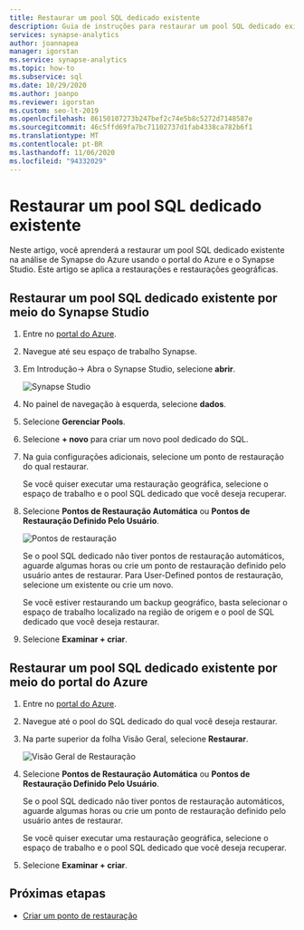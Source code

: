 ```yaml
---
title: Restaurar um pool SQL dedicado existente
description: Guia de instruções para restaurar um pool SQL dedicado existente.
services: synapse-analytics
author: joannapea
manager: igorstan
ms.service: synapse-analytics
ms.topic: how-to
ms.subservice: sql
ms.date: 10/29/2020
ms.author: joanpo
ms.reviewer: igorstan
ms.custom: seo-lt-2019
ms.openlocfilehash: 86150107273b247bef2c74e5b8c5272d7148587e
ms.sourcegitcommit: 46c5ffd69fa7bc71102737d1fab4338ca782b6f1
ms.translationtype: MT
ms.contentlocale: pt-BR
ms.lasthandoff: 11/06/2020
ms.locfileid: "94332029"
---
```

# <a name="restore-an-existing-dedicated-sql-pool"></a>Restaurar um pool SQL dedicado existente

Neste artigo, você aprenderá a restaurar um pool SQL dedicado existente na análise de Synapse do Azure usando o portal do Azure e o Synapse Studio. Este artigo se aplica a restaurações e restaurações geográficas. 

## <a name="restore-an-existing-dedicated-sql-pool-through-the-synapse-studio"></a>Restaurar um pool SQL dedicado existente por meio do Synapse Studio

1. Entre no [portal do Azure](https://portal.azure.com/).
2. Navegue até seu espaço de trabalho Synapse. 
3. Em Introdução-> Abra o Synapse Studio, selecione **abrir**.

    ![ Synapse Studio](../media/sql-pools/open-synapse-studio.png)
4. No painel de navegação à esquerda, selecione **dados**.
5. Selecione **Gerenciar Pools**. 
6. Selecione **+ novo** para criar um novo pool dedicado do SQL. 
7. Na guia configurações adicionais, selecione um ponto de restauração do qual restaurar. 

    Se você quiser executar uma restauração geográfica, selecione o espaço de trabalho e o pool SQL dedicado que você deseja recuperar. 

8. Selecione **Pontos de Restauração Automática** ou **Pontos de Restauração Definido Pelo Usuário**. 

    ![Pontos de restauração](../media/sql-pools/restore-point.PNG)

    Se o pool SQL dedicado não tiver pontos de restauração automáticos, aguarde algumas horas ou crie um ponto de restauração definido pelo usuário antes de restaurar. Para User-Defined pontos de restauração, selecione um existente ou crie um novo.

    Se você estiver restaurando um backup geográfico, basta selecionar o espaço de trabalho localizado na região de origem e o pool de SQL dedicado que você deseja restaurar. 

9. Selecione **Examinar + criar**.

## <a name="restore-an-existing-dedicated-sql-pool-through-the-azure-portal"></a>Restaurar um pool SQL dedicado existente por meio do portal do Azure

1. Entre no [portal do Azure](https://portal.azure.com/).
2. Navegue até o pool do SQL dedicado do qual você deseja restaurar.
3. Na parte superior da folha Visão Geral, selecione **Restaurar**.

    ![ Visão Geral de Restauração](../media/sql-pools/restore-sqlpool-01.png)

4. Selecione **Pontos de Restauração Automática** ou **Pontos de Restauração Definido Pelo Usuário**. 

    Se o pool SQL dedicado não tiver pontos de restauração automáticos, aguarde algumas horas ou crie um ponto de restauração definido pelo usuário antes de restaurar. 

    Se você quiser executar uma restauração geográfica, selecione o espaço de trabalho e o pool SQL dedicado que você deseja recuperar. 

5. Selecione **Examinar + criar**.

## <a name="next-steps"></a>Próximas etapas

- [Criar um ponto de restauração](sqlpool-create-restore-point.md)
